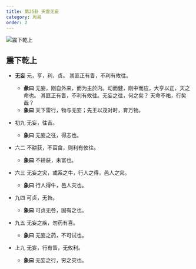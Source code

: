 ```yaml
---
title: 第25卦 天雷无妄
category: 周易
order: 2
---
```


![震下乾上](https://upload.wikimedia.org/wikipedia/commons/b/be/Yijing-25.png)

## 震下乾上

* **无妄** 元，亨，利，贞。 其匪正有眚，不利有攸往。
  * **彖曰** 无妄，刚自外来，而为主於内。动而健，刚中而应，大亨以正，天之命也。 其匪正有眚，不利有攸往。无妄之往，何之矣？ 天命不祐，行矣哉？
  * **象曰** 天下雷行，物与无妄；先王以茂对时，育万物。

* 初九 无妄，往吉。
  * **象曰** 无妄之往，得志也。

* 六二 不耕获，不菑畲，则利有攸往。
  * **象曰** 不耕获，未富也。

* 六三 无妄之灾，或系之牛，行人之得，邑人之灾。
  * **象曰** 行人得牛，邑人灾也。

* 九四 可贞，无咎。
  * **象曰** 可贞无咎，固有之也。

* 九五 无妄之疾，勿药有喜。
  * **象曰** 无妄之药，不可试也。

* 上九 无妄，行有眚，无攸利。
  * **象曰** 无妄之行，穷之灾也。